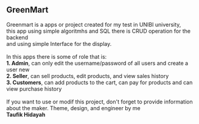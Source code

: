 <h2>GreenMart</h2>
  Greenmart is a apps or project created for my test in UNIBI university, <br />
  this app using simple algoritmhs and SQL there is CRUD operation for the backend <br />
  and using simple Interface for the display. <br />
  <br />
  In this apps there is some of role that is: <br />
  <b>1. Admin</b>, can only edit the username/password of all users and create a user
   new <br />
  <b>2. Seller</b>, can sell products, edit products, and view sales history <br />
  <b>3. Customers</b>, can add products to the cart, can pay for products
  and can view purchase history <br />
  <br />
  If you want to use or modif this project, don't forget to provide information <br />
  about the maker.
  Theme, design, and engineer by me <br />
  <b>Taufik Hidayah</b>
